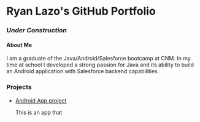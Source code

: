 # Ryan Lazo's GitHub Portfolio

### _Under Construction_

#### About Me

I am a graduate of the Java/Android/Salesforce bootcamp at CNM. In my time at school I developed a strong passion for Java and its ability to build an Android application with Salesforce backend capabilities. 

### Projects

* [Android App project]()

    This is an app that 






